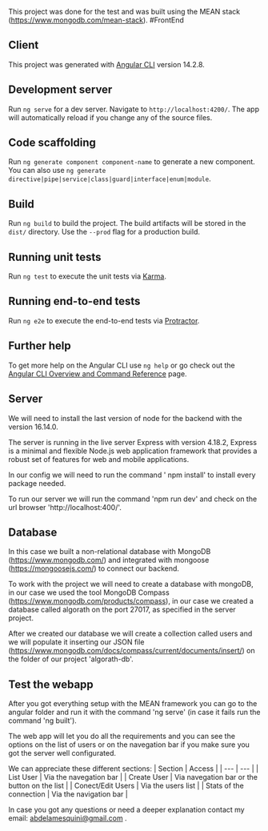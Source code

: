 This project was done for the test and was built using the MEAN stack (https://www.mongodb.com/mean-stack).
#FrontEnd 

## Client

This project was generated with [Angular CLI](https://github.com/angular/angular-cli) version  14.2.8.

## Development server

Run `ng serve` for a dev server. Navigate to `http://localhost:4200/`. The app will automatically reload if you change any of the source files.

## Code scaffolding

Run `ng generate component component-name` to generate a new component. You can also use `ng generate directive|pipe|service|class|guard|interface|enum|module`.

## Build

Run `ng build` to build the project. The build artifacts will be stored in the `dist/` directory. Use the `--prod` flag for a production build.

## Running unit tests

Run `ng test` to execute the unit tests via [Karma](https://karma-runner.github.io).

## Running end-to-end tests

Run `ng e2e` to execute the end-to-end tests via [Protractor](http://www.protractortest.org/).

## Further help

To get more help on the Angular CLI use `ng help` or go check out the [Angular CLI Overview and Command Reference](https://angular.io/cli) page.

## Server
We will need to install the last version of node for the backend with the version 16.14.0.

The server is running in the live server Express with version 4.18.2, Express is a minimal and flexible Node.js web application framework that provides a robust set of features for web and mobile applications.

In our config we will need to run the command ' npm install' to install every package needed.

To run our server we will run the command 'npm run dev' and check on the url browser 'http://localhost:400/'.

## Database
In this case we built a non-relational database with MongoDB (https://www.mongodb.com/) and integrated with mongoose (https://mongoosejs.com/) to connect our backend.

To work with the project we will need to create a database with mongoDB, in our case we used the tool MongoDB Compass (https://www.mongodb.com/products/compass), in our case we created a database called algorath on the port 27017, as specified in the server project.

After we created our database we will create a collection called users and we will populate it inserting our JSON file (https://www.mongodb.com/docs/compass/current/documents/insert/) on the folder of our project 'algorath-db'.

## Test the webapp
After you got everything setup with the MEAN framework you can go to the angular folder and run it with the command 'ng serve' (in case it fails run the command 'ng built').

The web app will let you do all the requirements and you can see the options on the list of users or on the navegation bar if you make sure you got the server well configurated.

We can appreciate these different sections:
| Section | Access |
| --- | --- |
| List User | Via the navegation bar |
| Create User | Via navegation bar or the button on the list |
| Conect/Edit Users | Via the users list |
| Stats of the connection | Via the navigation bar |

In case you got any questions or need a deeper explanation contact my email: abdelamesquini@gmail.com .


